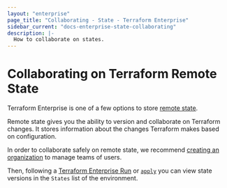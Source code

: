```yaml
---
layout: "enterprise"
page_title: "Collaborating - State - Terraform Enterprise"
sidebar_current: "docs-enterprise-state-collaborating"
description: |-
  How to collaborate on states.
---
```


# Collaborating on Terraform Remote State

Terraform Enterprise is one of a few options to store [remote state](docs/state/remote.html).

Remote state gives you the ability to version and collaborate on Terraform
changes. It stores information about the changes Terraform makes based on
configuration.

In order to collaborate safely on remote state, we recommend
[creating an organization](docs/enterprise/organizations/create.html) to
manage teams of users.

Then, following a [Terraform Enterprise Run](docs/enterprise/runs) or [`apply`](/docs/commands/apply.html)
you can view state versions in the `States` list of the environment.

